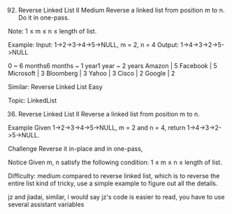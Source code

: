 92. Reverse Linked List II
Medium
Reverse a linked list from position m to n. Do it in one-pass.

Note: 1 ≤ m ≤ n ≤ length of list.

Example:
Input: 1->2->3->4->5->NULL, m = 2, n = 4
Output: 1->4->3->2->5->NULL

0 ~ 6 months6 months ~ 1 year1 year ~ 2 years
Amazon | 5 Facebook | 5 Microsoft | 3 Bloomberg | 3 Yahoo | 3 Cisco | 2 Google | 2

Similar:
Reverse Linked List Easy

Topic: LinkedList

36. Reverse Linked List II
Reverse a linked list from position m to n.

Example
Given 1->2->3->4->5->NULL, m = 2 and n = 4, return 1->4->3->2->5->NULL.

Challenge
Reverse it in-place and in one-pass, 

Notice
Given m, n satisfy the following condition: 1 ≤ m ≤ n ≤ length of list.

Difficulty: medium
compared to reverse linked list, which is to reverse the entire list
kind of tricky, use a simple example to figure out all the details. 

jz and jiadai, similar, i would say jz's code is easier to read, you have to use several assistant variables


